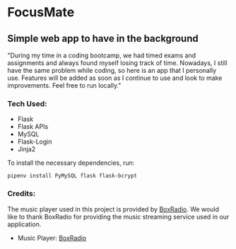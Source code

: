# FocusMate

## Simple web app to have in the background

"During my time in a coding bootcamp, we had timed exams and assignments and always found myself losing track of time. Nowadays, I still have the same problem while coding, so here is an app that I personally use. Features will be added as soon as I continue to use and look to make improvements. Feel free to run locally."

### Tech Used:
- Flask
- Flask APIs
- MySQL
- Flask-Login
- Jinja2

To install the necessary dependencies, run:

```
pipenv install PyMySQL flask flask-bcrypt
```

### Credits:
The music player used in this project is provided by [BoxRadio](https://player.boxradio.net/). We would like to thank BoxRadio for providing the music streaming service used in our application.

- Music Player: [BoxRadio](https://player.boxradio.net/)